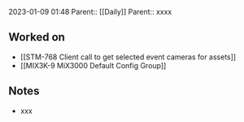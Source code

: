 2023-01-09 01:48
Parent:: [[Daily]] 
Parent:: xxxx

## Worked on

- [[STM-768 Client call to get selected event cameras for assets]]
- [[MIX3K-9 MiX3000 Default Config Group]]

## Notes

- xxx




